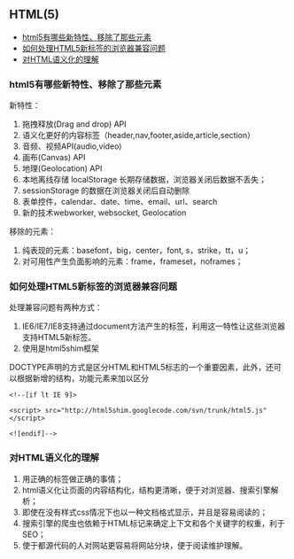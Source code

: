 ## HTML(5)

- [html5有哪些新特性、移除了那些元素](#html5有哪些新特性、移除了那些元素)
- [如何处理HTML5新标签的浏览器兼容问题](#如何处理HTML5新标签的浏览器兼容问题)
- [对HTML语义化的理解](#对HTML语义化的理解)

### html5有哪些新特性、移除了那些元素
新特性：
1. 拖拽释放(Drag and drop) API
2. 语义化更好的内容标签（header,nav,footer,aside,article,section）
3. 音频、视频API(audio,video)
4. 画布(Canvas) API
5. 地理(Geolocation) API
6. 本地离线存储 localStorage 长期存储数据，浏览器关闭后数据不丢失；
7. sessionStorage 的数据在浏览器关闭后自动删除
8. 表单控件，calendar、date、time、email、url、search  
9. 新的技术webworker, websocket, Geolocation

移除的元素：
1. 纯表现的元素：basefont，big，center，font, s，strike，tt，u；
2. 对可用性产生负面影响的元素：frame，frameset，noframes；


### 如何处理HTML5新标签的浏览器兼容问题
处理兼容问题有两种方式：
1. IE6/IE7/IE8支持通过document方法产生的标签，利用这一特性让这些浏览器支持HTML5新标签。
2. 使用是html5shim框架

DOCTYPE声明的方式是区分HTML和HTML5标志的一个重要因素，此外，还可以根据新增的结构，功能元素来加以区分

```
<!--[if lt IE 9]>

<script> src="http://html5shim.googlecode.com/svn/trunk/html5.js"</script>

<![endif]-->
```

### 对HTML语义化的理解
1. 用正确的标签做正确的事情；
2. html语义化让页面的内容结构化，结构更清晰，便于对浏览器、搜索引擎解析；
3. 即使在没有样式css情况下也以一种文档格式显示，并且是容易阅读的；
4. 搜索引擎的爬虫也依赖于HTML标记来确定上下文和各个关键字的权重，利于SEO；
5. 使于都源代码的人对网站更容易将网站分块，便于阅读维护理解。